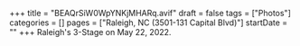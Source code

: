 +++
title = "BEAQrSiW0WpYNKjMHARq.avif"
draft = false
tags = ["Photos"]
categories = []
pages = ["Raleigh, NC (3501-131 Capital Blvd)"]
startDate = ""
+++
Raleigh's 3-Stage on May 22, 2022.
